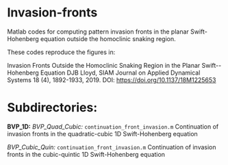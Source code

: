 # Invasion-fronts
Matlab codes for computing pattern invasion fronts in the planar Swift-Hohenberg equation outside the homoclinic snaking region. 

These codes reproduce the figures in:

Invasion Fronts Outside the Homoclinic Snaking Region in the Planar Swift--Hohenberg Equation
DJB Lloyd, SIAM Journal on Applied Dynamical Systems 18 (4), 1892-1933, 2019. DOI: https://doi.org/10.1137/18M1225653

# Subdirectories:

**BVP_1D:**
*BVP_Quad_Cubic:* `continuation_front_invasion.m`
Continuation of invasion fronts in the quadratic-cubic 1D Swift-Hohenberg equation

*BVP_Cubic_Quin:* `continuation_front_invasion.m`
Continuation of invasion fronts in the cubic-quintic 1D Swift-Hohenberg equation





